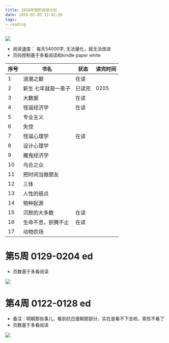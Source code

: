 ```yaml
---
title: 2018年我的阅读计划
date: 2018-02-05 13:42:20
tags:
- reading
---
```


![](http://p3alsaatj.bkt.clouddn.com/20180205175335_cuPtzB_Girl-Reading-Book.jpeg)

- 阅读速度： 每天54000字, 无法量化，就无法改进
- 页码控制基于多看阅读和kindle paper white


序号 | 书名 | 状态 | 读完时间
---|---|---|---
1 | 浪潮之巅 | 在读 | 
2 | 新生 七年就是一辈子 | 已读完 | 0205
3 | 大数据 | 在读 | 
4 | 怪诞经济学| 在读 | 
5 | 专业主义| | 
6 | 失控| | 
7 | 怪诞心理学| 在读 | 
8 | 设计心理学| | 
9 | 魔鬼经济学| | 
10 | 乌合之众| | 
11 | 把时间当做朋友| | 
12 | 三体| | 
13 | 人性的弱点| | 
14 | 物种起源| | 
15 | 沉默的大多数 | 在读 | 
16 | 生命不息，折腾不止 | 在读
17 | 动物农场 | 



# 第5周 0129-0204 ed
- 页数基于多看阅读

![](http://p3alsaatj.bkt.clouddn.com/20180205140231_jsqsBE_Jietu20180205-140128.jpeg)


# 第4周 0122-0128 ed
- 备注：明朝那些事儿，看到抗日援朝那部分，实在是看不下去啦，索性不看了
- 页数基于多看阅读

![](http://p3alsaatj.bkt.clouddn.com/20180205140142_LT7moA_Jietu20180205-140111.jpeg)